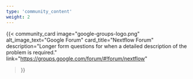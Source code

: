```yaml
---
type: 'community_content'
weight: 2
---
```


{{< community_card
  image="google-groups-logo.png" 
  alt_image_text="Google Forum"
  card_title="Nextflow Forum" 
  description="Longer form questions for when a detailed description of the problem is required."
  link="https://groups.google.com/forum/#!forum/nextflow"
>}}